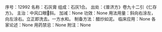 序号：12992
名称：石灰膏
组成：石灰1合。
出处：《普济方》卷九十二引《仁存方》。
主治：中风口眼斜。
加减：None
功效：None
用法用量：斜向右涂左，向左涂右。立正即洗去。一方水和。
制备方法：醋炒如泥。
临床应用：None
各家论述：None
用药禁忌：None
附注：None

